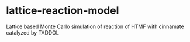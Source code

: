 lattice-reaction-model
======================

Lattice based Monte Carlo simulation of reaction of HTMF with cinnamate catalyzed by TADDOL
